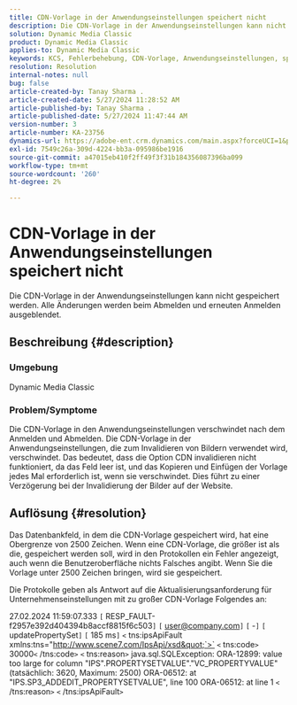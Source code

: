 ```yaml
---
title: CDN-Vorlage in der Anwendungseinstellungen speichert nicht
description: Die CDN-Vorlage in der Anwendungseinstellungen kann nicht gespeichert werden. Alle Änderungen werden beim Abmelden und erneuten Anmelden ausgeblendet.
solution: Dynamic Media Classic
product: Dynamic Media Classic
applies-to: Dynamic Media Classic
keywords: KCS, Fehlerbehebung, CDN-Vorlage, Anwendungseinstellungen, speichert nicht, Adobe Dynamic Media Classic
resolution: Resolution
internal-notes: null
bug: false
article-created-by: Tanay Sharma .
article-created-date: 5/27/2024 11:28:52 AM
article-published-by: Tanay Sharma .
article-published-date: 5/27/2024 11:47:44 AM
version-number: 3
article-number: KA-23756
dynamics-url: https://adobe-ent.crm.dynamics.com/main.aspx?forceUCI=1&pagetype=entityrecord&etn=knowledgearticle&id=a3972c4b-1c1c-ef11-840b-6045bd006b25
exl-id: 7549c26a-309d-4224-bb3a-095986be1916
source-git-commit: a47015eb410f2ff49f3f31b184356087396ba099
workflow-type: tm+mt
source-wordcount: '260'
ht-degree: 2%

---
```


# CDN-Vorlage in der Anwendungseinstellungen speichert nicht


Die CDN-Vorlage in der Anwendungseinstellungen kann nicht gespeichert werden. Alle Änderungen werden beim Abmelden und erneuten Anmelden ausgeblendet.

## Beschreibung {#description}


### Umgebung

Dynamic Media Classic

### Problem/Symptome

Die CDN-Vorlage in den Anwendungseinstellungen verschwindet nach dem Anmelden und Abmelden. Die CDN-Vorlage in der Anwendungseinstellungen, die zum Invalidieren von Bildern verwendet wird, verschwindet. Das bedeutet, dass die Option CDN invalidieren nicht funktioniert, da das Feld leer ist, und das Kopieren und Einfügen der Vorlage jedes Mal erforderlich ist, wenn sie verschwindet. Dies führt zu einer Verzögerung bei der Invalidierung der Bilder auf der Website.


## Auflösung {#resolution}


Das Datenbankfeld, in dem die CDN-Vorlage gespeichert wird, hat eine Obergrenze von 2500 Zeichen. Wenn eine CDN-Vorlage, die größer ist als die, gespeichert werden soll, wird in den Protokollen ein Fehler angezeigt, auch wenn die Benutzeroberfläche nichts Falsches angibt. Wenn Sie die Vorlage unter 2500 Zeichen bringen, wird sie gespeichert.



Die Protokolle geben als Antwort auf die Aktualisierungsanforderung für Unternehmenseinstellungen mit zu großer CDN-Vorlage Folgendes an:

27.02.2024 11:59:07.333 `[` RESP_FAULT-f2957e392d404394b8accf8815f6c503`]`
`[` user@company.com`]`  `[` -`]`  `[` updatePropertySet`]`  `[` 185 ms`]`
`<` tns:ipsApiFault xmlns:tns=&quot;http://www.scene7.com/IpsApi/xsd&quot;`>` `<` tns:code`>` 30000`<` /tns:code`>` `<` tns:reason`>` java.sql.SQLException: ORA-12899: value too large for column &quot;IPS&quot;.PROPERTYSETVALUE&quot;.&quot;VC_PROPERTYVALUE&quot; (tatsächlich: 3620, Maximum: 2500) ORA-06512: at &quot;IPS.SP3_ADDEDIT_PROPERTYSETVALUE&quot;, line 100 ORA-06512: at line 1
`<` /tns:reason`>` `<` /tns:ipsApiFault`>`
